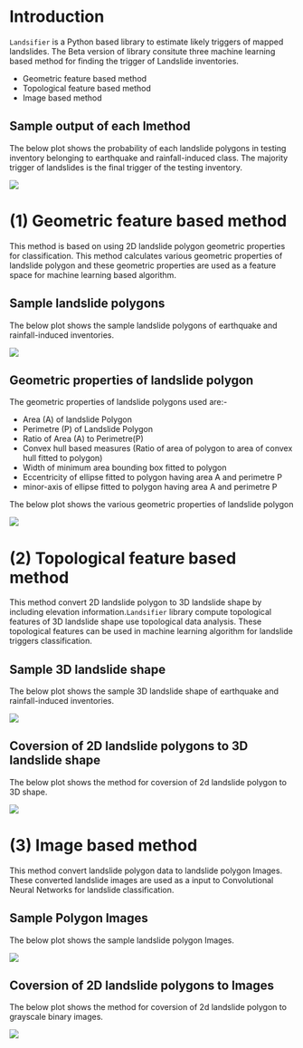 
# Introduction

``Landsifier`` is a Python based library to estimate likely triggers of mapped landslides.
The Beta version of library consitute three machine learning based method for finding the trigger of Landslide inventories.

- Geometric feature based method
- Topological feature based method
- Image based method

Sample output of each lmethod
-----------------------------
The below plot shows the probability of each landslide polygons in testing inventory belonging to earthquake and rainfall-induced class. The majority trigger of
landslides is the final trigger of the testing inventory.

 <img src="https://github.com/kamalrana7843/Landsifier/blob/main/docs/Images/sample_output.png" >




(1) Geometric feature based method
===================================

This method is based on using 2D landslide polygon geometric properties for classification. This method calculates various geometric properties of landslide polygon and these geometric properties are used as a feature space for machine learning based algorithm. 

Sample landslide polygons
--------------------------
The below plot shows the sample landslide polygons of earthquake and rainfall-induced inventories.
   
 <img src="https://github.com/kamalrana7843/Landsifier/blob/main/docs/Images/3dlandslide_samples.png" >
 

Geometric properties of landslide polygon
-----------------------------------------

The geometric properties of landslide polygons used are:-

- Area (A) of landslide Polygon
- Perimetre (P) of Landslide Polygon
- Ratio of Area (A) to Perimetre(P)
- Convex hull based measures (Ratio of area of polygon to area of convex hull fitted to polygon)
- Width of minimum area bounding box fitted to polygon
- Eccentricity of ellipse fitted to polygon having area A and perimetre P
- minor-axis of ellipse fitted to polygon having area A and perimetre P

The below plot shows the various geometric properties of landslide polygon

 <img src="https://github.com/kamalrana7843/Landsifier/blob/main/docs/Images/polygon_properties.png" >







(2) Topological feature based method
====================================

This method convert 2D landslide polygon to 3D landslide shape by including elevation information.``Landsifier`` library compute topological
features of 3D landslide shape use topological data analysis. These topological features can be used in machine learning algorithm for landslide triggers
classification.

Sample 3D landslide shape
--------------------------
The below plot shows the sample 3D landslide shape of earthquake and rainfall-induced inventories.

 <img src="https://github.com/kamalrana7843/Landsifier/blob/main/docs/Images/3dlandslide_samples.png" >

   
Coversion of 2D landslide polygons to 3D landslide shape
----------------------------------------------------------
The below plot shows the method for coversion of 2d landslide polygon to 3D shape.

 <img src="https://github.com/kamalrana7843/Landsifier/blob/main/docs/Images/conversion2d_to3d.png" >




(3) Image based method
=====================

This method convert landslide polygon data to landslide polygon Images. These converted landslide images are used as a input to 
Convolutional Neural Networks for landslide classification.

Sample Polygon Images 
---------------------
The below plot shows the sample landslide polygon Images.

 <img src="https://github.com/kamalrana7843/Landsifier/blob/main/docs/Images/sample_landslideimages.png" >

   
Coversion of 2D landslide polygons to Images
--------------------------------------------
The below plot shows the method for coversion of 2d landslide polygon to grayscale binary images.

 <img src="https://github.com/kamalrana7843/Landsifier/blob/main/docs/Images/conversion_polygon_toimage.png" >
   
   







